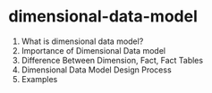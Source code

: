# dimensional-data-model
1. What is dimensional data model?
2. Importance of Dimensional Data model
3. Difference Between Dimension, Fact, Fact Tables
4. Dimensional Data Model Design Process
5. Examples 
